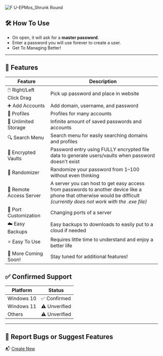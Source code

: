 
![F U-EPMos_Shrunk Round](https://github.com/user-attachments/assets/3d6a90cb-7f27-4435-8880-0874c7239376)

## 🛠️ How To Use
- On open, it will ask for a **master password**.  
- Enter a password you will use forever to create a user.
- Get To Managing Better!

---

## 🔐 Features
| Feature | Description |
|--------|-------------|
| 🖱️ Right/Left Click Drag | Pick up password and place in website |
| ➕ Add Accounts | Add domain, username, and password |
| 👥 Profiles | Profiles for many accounts |
| 💾 Unlimited Storage | Infinite amount of saved passwords and accounts |
| 🔍 Search Menu | Search menu for easily searching domains and profiles |
| 🔐 Encrypted Vaults | Password entry using FULLY encrypted file data to generate users/vaults when password doesn't exist |
| 🔀 Randomizer | Randomize your password from 1–100 without even thinking |
| 📡 Remote Access Server | A server you can host to get easy access from passwords to another device like a phone that otherwise would be difficult *(currently does not work with the .exe file)* |
| 🔁 Port Customization | Changing ports of a server |
| ☁️ Easy Backups | Easy backups to downloads to easily put to a cloud if needed |
| ⭐ Easy To Use | Requires little time to understand and enjoy a better life |
| 🚀 More Coming Soon! | Stay tuned for additional features! |

## ✅ Confirmed Support
| Platform     | Status        |
|--------------|---------------|
| Windows 10   | ✅ Confirmed   |
| Windows 11   | ⚠️ Unverified  |
| Others       | ⚠️ Unverified  |

---

## 🐞 Report Bugs or Suggest Features
📬 [Create New](https://github.com/michutka198kit/EPM-os/issues/new)
